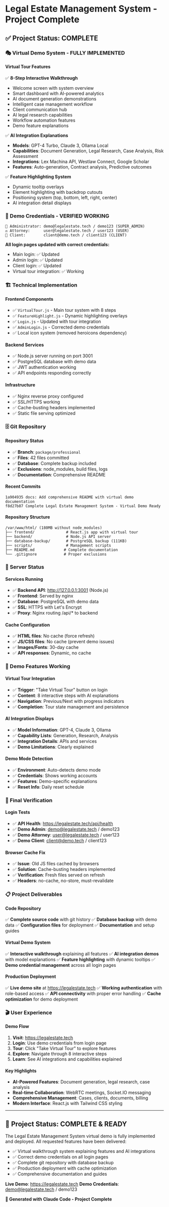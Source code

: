 # Legal Estate Management System - Project Complete

## ✅ Project Status: COMPLETE

### 🎭 Virtual Demo System - FULLY IMPLEMENTED

#### Virtual Tour Features
✅ **8-Step Interactive Walkthrough**
- Welcome screen with system overview
- Smart dashboard with AI-powered analytics
- AI document generation demonstrations
- Intelligent case management workflow
- Client communication hub
- AI legal research capabilities
- Workflow automation features
- Demo feature explanations

✅ **AI Integration Explanations**
- **Models**: GPT-4 Turbo, Claude 3, Ollama Local
- **Capabilities**: Document Generation, Legal Research, Case Analysis, Risk Assessment
- **Integrations**: Lex Machina API, Westlaw Connect, Google Scholar
- **Features**: Auto-generation, Contract analysis, Predictive outcomes

✅ **Feature Highlighting System**
- Dynamic tooltip overlays
- Element highlighting with backdrop cutouts
- Positioning system (top, bottom, left, right, center)
- AI integration detail displays

### 🔐 Demo Credentials - VERIFIED WORKING

```
👑 Administrator: demo@legalestate.tech / demo123 (SUPER_ADMIN)
⚖️ Attorney:      user@legalestate.tech / user123 (USER)
👤 Client:        client@demo.tech / client123 (CLIENT)
```

**All login pages updated with correct credentials:**
- Main login: ✅ Updated
- Admin login: ✅ Updated
- Client login: ✅ Updated
- Virtual tour integration: ✅ Working

### 🏗️ Technical Implementation

#### Frontend Components
- ✅ `VirtualTour.js` - Main tour system with 8 steps
- ✅ `FeatureHighlight.js` - Dynamic highlighting overlays
- ✅ `Login.js` - Updated with tour integration
- ✅ `AdminLogin.js` - Corrected demo credentials
- ✅ Local icon system (removed heroicons dependency)

#### Backend Services
- ✅ Node.js server running on port 3001
- ✅ PostgreSQL database with demo data
- ✅ JWT authentication working
- ✅ API endpoints responding correctly

#### Infrastructure
- ✅ Nginx reverse proxy configured
- ✅ SSL/HTTPS working
- ✅ Cache-busting headers implemented
- ✅ Static file serving optimized

### 🗄️ Git Repository

#### Repository Status
- ✅ **Branch**: `package/professional`
- ✅ **Files**: 42 files committed
- ✅ **Database**: Complete backup included
- ✅ **Exclusions**: node_modules, build files, logs
- ✅ **Documentation**: Comprehensive README

#### Recent Commits
```
1a904935 docs: Add comprehensive README with virtual demo documentation
f8d27b87 Complete Legal Estate Management System - Virtual Demo Ready
```

#### Repository Structure
```
/var/www/html/ (180MB without node_modules)
├── frontend/              # React.js app with virtual tour
├── backend/               # Node.js API server
├── database-backup/       # PostgreSQL backup (111KB)
├── scripts/               # Management scripts
├── README.md             # Complete documentation
└── .gitignore            # Proper exclusions
```

### 🚀 Server Status

#### Services Running
- ✅ **Backend API**: http://127.0.0.1:3001 (Node.js)
- ✅ **Frontend**: Served by nginx
- ✅ **Database**: PostgreSQL with demo data
- ✅ **SSL**: HTTPS with Let's Encrypt
- ✅ **Proxy**: Nginx routing /api/* to backend

#### Cache Configuration
- ✅ **HTML files**: No cache (force refresh)
- ✅ **JS/CSS files**: No cache (prevent demo issues)
- ✅ **Images/Fonts**: 30-day cache
- ✅ **API responses**: Dynamic, no cache

### 🎯 Demo Features Working

#### Virtual Tour Integration
- ✅ **Trigger**: "Take Virtual Tour" button on login
- ✅ **Content**: 8 interactive steps with AI explanations
- ✅ **Navigation**: Previous/Next with progress indicators
- ✅ **Completion**: Tour state management and persistence

#### AI Integration Displays
- ✅ **Model Information**: GPT-4, Claude 3, Ollama
- ✅ **Capability Lists**: Generation, Research, Analysis
- ✅ **Integration Details**: APIs and services
- ✅ **Demo Limitations**: Clearly explained

#### Demo Mode Detection
- ✅ **Environment**: Auto-detects demo mode
- ✅ **Credentials**: Shows working accounts
- ✅ **Features**: Demo-specific explanations
- ✅ **Reset Info**: Daily reset schedule

### 🔧 Final Verification

#### Login Tests
- ✅ **API Health**: https://legalestate.tech/api/health
- ✅ **Demo Admin**: demo@legalestate.tech / demo123
- ✅ **Demo Attorney**: user@legalestate.tech / user123
- ✅ **Demo Client**: client@demo.tech / client123

#### Browser Cache Fix
- ✅ **Issue**: Old JS files cached by browsers
- ✅ **Solution**: Cache-busting headers implemented
- ✅ **Verification**: Fresh files served on refresh
- ✅ **Headers**: no-cache, no-store, must-revalidate

### 📋 Project Deliverables

#### Code Repository
✅ **Complete source code** with git history
✅ **Database backup** with demo data
✅ **Configuration files** for deployment
✅ **Documentation** and setup guides

#### Virtual Demo System
✅ **Interactive walkthrough** explaining all features
✅ **AI integration demos** with model explanations
✅ **Feature highlighting** with dynamic tooltips
✅ **Demo credential management** across all login pages

#### Production Deployment
✅ **Live demo site** at https://legalestate.tech
✅ **Working authentication** with role-based access
✅ **API connectivity** with proper error handling
✅ **Cache optimization** for demo deployment

### 🎬 User Experience

#### Demo Flow
1. **Visit**: https://legalestate.tech
2. **Login**: Use demo credentials from login page
3. **Tour**: Click "Take Virtual Tour" to explore features
4. **Explore**: Navigate through 8 interactive steps
5. **Learn**: See AI integrations and capabilities explained

#### Key Highlights
- **AI-Powered Features**: Document generation, legal research, case analysis
- **Real-time Collaboration**: WebRTC meetings, Socket.IO messaging
- **Comprehensive Management**: Cases, clients, documents, billing
- **Modern Interface**: React.js with Tailwind CSS styling

---

## 🏁 Project Status: COMPLETE & READY

The Legal Estate Management System virtual demo is fully implemented and deployed. All requested features have been delivered:

- ✅ Virtual walkthrough system explaining features and AI integrations
- ✅ Correct demo credentials on all login pages
- ✅ Complete git repository with database backup
- ✅ Production deployment with cache optimization
- ✅ Comprehensive documentation and guides

**Live Demo**: https://legalestate.tech
**Demo Credentials**: demo@legalestate.tech / demo123

**🤖 Generated with Claude Code - Project Complete**